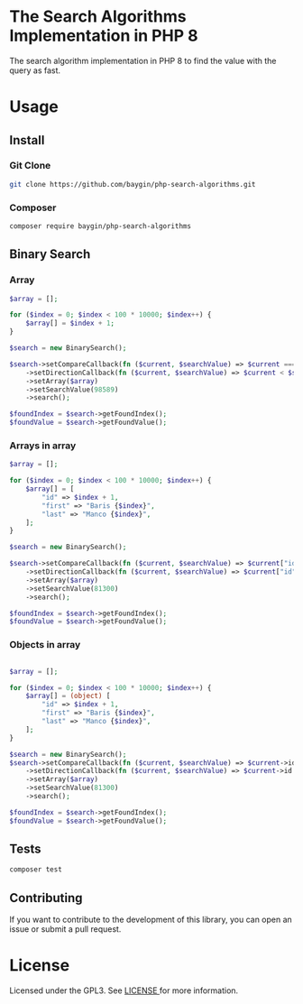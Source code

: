 # The Search Algorithms Implementation in PHP 8

The search algorithm implementation in PHP 8 to find the value with the query as fast.

# Usage

## Install

### Git Clone

```bash
git clone https://github.com/baygin/php-search-algorithms.git
```

### Composer

```bash
composer require baygin/php-search-algorithms
```

## Binary Search

### Array

```php
$array = [];

for ($index = 0; $index < 100 * 10000; $index++) {
    $array[] = $index + 1;
}

$search = new BinarySearch();

$search->setCompareCallback(fn ($current, $searchValue) => $current === $searchValue)
    ->setDirectionCallback(fn ($current, $searchValue) => $current < $searchValue)
    ->setArray($array)
    ->setSearchValue(98589)
    ->search();

$foundIndex = $search->getFoundIndex();
$foundValue = $search->getFoundValue();
```

### Arrays in array

```php
$array = [];

for ($index = 0; $index < 100 * 10000; $index++) {
    $array[] = [
        "id" => $index + 1,
        "first" => "Baris {$index}",
        "last" => "Manco {$index}",
    ];
}

$search = new BinarySearch();

$search->setCompareCallback(fn ($current, $searchValue) => $current["id"] === $searchValue)
    ->setDirectionCallback(fn ($current, $searchValue) => $current["id"] < $searchValue)
    ->setArray($array)
    ->setSearchValue(81300)
    ->search();

$foundIndex = $search->getFoundIndex();
$foundValue = $search->getFoundValue();
```

### Objects in array

```php

$array = [];

for ($index = 0; $index < 100 * 10000; $index++) {
    $array[] = (object) [
        "id" => $index + 1,
        "first" => "Baris {$index}",
        "last" => "Manco {$index}",
    ];
}

$search = new BinarySearch();
$search->setCompareCallback(fn ($current, $searchValue) => $current->id === $searchValue)
    ->setDirectionCallback(fn ($current, $searchValue) => $current->id < $searchValue)
    ->setArray($array)
    ->setSearchValue(81300)
    ->search();

$foundIndex = $search->getFoundIndex();
$foundValue = $search->getFoundValue();
```

## Tests

```bash
composer test
```

## Contributing

If you want to contribute to the development of this library, you can open an issue or submit a pull request.

# License

Licensed under the GPL3. See <a href="https://github.com/baygin/php-search-algorithms/blob/master/LICENSE"> LICENSE </a> for more information.
